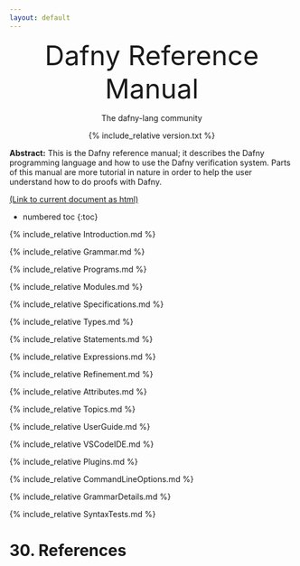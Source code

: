 ```yaml
---
layout: default
---
```

<link rel="stylesheet" href="../assets/main.css">
<link rel="icon" href="../images/dafny-favicon.png" type="image/png">
<link rel="icon" href="../images/dafny-favicon.svg" type="image/svg+xml">

<script src="https://cdn.mathjax.org/mathjax/latest/MathJax.js?config=TeX-AMS-MML_HTMLorMML" type="text/javascript"></script>

<font size="+4"><p style="text-align: center;">Dafny Reference Manual</p></font> <!-- PDFOMIT -->
<p style="text-align: center;">The dafny-lang community</p> <!-- PDFOMIT -->
<p style="text-align: center;"><script> document.write(new Date(document.lastModified)); </script></p> <!-- PDFOMIT -->
<p style="text-align: center;">
{% include_relative version.txt %}
</p>
<!--PDF NEWPAGE-->

**Abstract:**
This is the Dafny reference manual; it describes the Dafny programming
language and how to use the Dafny verification system.
Parts of this manual are more tutorial in nature in order to help the
user understand how to do proofs with Dafny.

[(Link to current document as html)](https://dafny-lang.github.io/dafny/DafnyRef/DafnyRef)

- numbered toc
{:toc}

{% include_relative Introduction.md %}

<!--PDF NEWPAGE-->
{% include_relative Grammar.md %}

<!--PDF NEWPAGE-->
{% include_relative Programs.md %}

<!--PDF NEWPAGE-->
{% include_relative Modules.md %}

<!--PDF NEWPAGE-->
{% include_relative Specifications.md %}

<!--PDF NEWPAGE-->
{% include_relative Types.md %}

<!--PDF NEWPAGE-->
{% include_relative Statements.md %}

<!--PDF NEWPAGE-->
{% include_relative Expressions.md %}

<!--PDF NEWPAGE-->
{% include_relative Refinement.md %}

<!--PDF NEWPAGE-->
{% include_relative Attributes.md %}

<!--PDF NEWPAGE-->
{% include_relative Topics.md %}

<!--PDF NEWPAGE-->
{% include_relative UserGuide.md %}

<!--PDF NEWPAGE-->
{% include_relative VSCodeIDE.md %}

<!--PDF NEWPAGE-->
{% include_relative Plugins.md %}

<!--PDF NEWPAGE-->
{% include_relative CommandLineOptions.md %}

<!--PDF NEWPAGE-->
{% include_relative GrammarDetails.md %}


{% include_relative SyntaxTests.md %}

# 30. References
